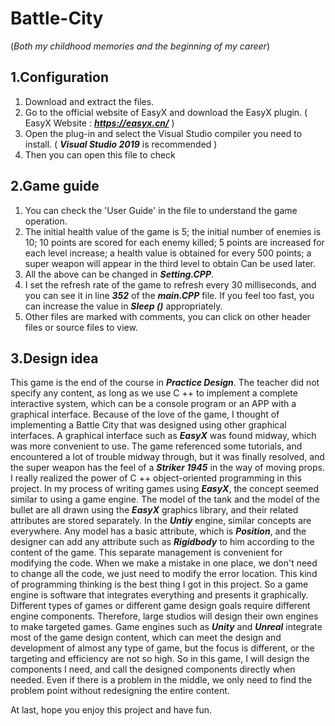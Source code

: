 # Battle-City
(*Both my childhood memories and the beginning of my career*)
## 1.Configuration
1. Download and extract the files.  
2. Go to the official website of EasyX and download the EasyX plugin. ( EasyX Website : ***https://easyx.cn/*** )  
3. Open the plug-in and select the Visual Studio compiler you need to install. ( ***Visual Studio 2019*** is recommended )  
4. Then you can open this file to check  
## 2.Game guide
1. You can check the 'User Guide' in the file to understand the game operation.  
2. The initial health value of the game is 5; the initial number of enemies is 10; 10 points are scored for each enemy killed; 
5 points are increased for each level increase; a health value is obtained for every 500 points; 
a super weapon will appear in the third level to obtain Can be used later.  
3. All the above can be changed in ***Setting.CPP***.
4. I set the refresh rate of the game to refresh every 30 milliseconds, and you can see it in line ***352*** of the ***main.CPP*** file. 
If you feel too fast, you can increase the value in ***Sleep ()*** appropriately.  
5. Other files are marked with comments, you can click on other header files or source files to view.  
## 3.Design idea
This game is the end of the course in ***Practice Design***. The teacher did not specify any content, 
as long as we use C ++ to implement a complete interactive system, 
which can be a console program or an APP with a graphical interface.
Because of the love of the game, I thought of implementing a Battle City that was designed using other graphical interfaces.
A graphical interface such as ***EasyX*** was found midway, which was more convenient to use. The game referenced some tutorials, 
and encountered a lot of trouble midway through, but it was finally resolved, 
and the super weapon has the feel of a ***Striker 1945*** in the way of moving props.
I really realized the power of C ++ object-oriented programming in this project. 
In my process of writing games using ***EasyX***, the concept seemed similar to using a game engine.
The model of the tank and the model of the bullet are all drawn using the ***EasyX*** graphics library, 
and their related attributes are stored separately. In the ***Untiy*** engine, similar concepts are everywhere. 
Any model has a basic attribute, which is ***Position***, 
and the designer can add any attribute such as ***Rigidbody*** to him according to the content of the game.
This separate management is convenient for modifying the code. When we make a mistake in one place, 
we don't need to change all the code, we just need to modify the error location.
This kind of programming thinking is the best thing I got in this project.
So a game engine is software that integrates everything and presents it graphically. 
Different types of games or different game design goals require different engine components. 
Therefore, large studios will design their own engines to make targeted games. 
Game engines such as ***Unity*** and ***Unreal*** integrate most of the game design content, 
which can meet the design and development of almost any type of game, but the focus is different, 
or the targeting and efficiency are not so high. So in this game, 
I will design the components I need, and call the designed components directly when needed. 
Even if there is a problem in the middle, we only need to find the problem point without redesigning the entire content.

At last, hope you enjoy this project and have fun.
